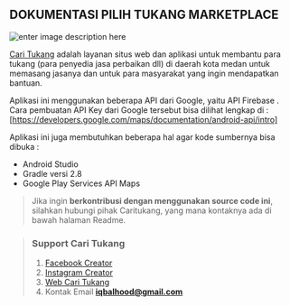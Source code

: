 ## **DOKUMENTASI PILIH TUKANG MARKETPLACE**

![enter image description here](https://www.handymanassociation.org/wp-content/themes/directorypress/thumbs/15266-9932-2016-12-31995522.jpg)

[Cari Tukang](http://pilihtukang.id/) adalah layanan situs web dan aplikasi untuk membantu para tukang (para penyedia jasa perbaikan dll) di daerah kota medan untuk memasang jasanya dan untuk para masyarakat yang ingin mendapatkan bantuan.


Aplikasi ini menggunakan beberapa API dari Google, yaitu API Firebase . Cara pembuatan API Key dari Google tersebut bisa dilihat lengkap di : 
[https://developers.google.com/maps/documentation/android-api/intro]

Aplikasi ini juga membutuhkan beberapa hal agar kode sumbernya bisa dibuka :

 - Android Studio   
 - Gradle versi 2.8 
 - Google Play Services API Maps



> Jika ingin **berkontribusi dengan menggunakan source code ini**, silahkan hubungi pihak Caritukang, yang mana kontaknya ada di bawah halaman Readme.


>### **Support Cari Tukang**
> 1. [Facebook Creator](https://www.facebook.com/iqbalhoood)
 >2. [Instagram Creator](https://instagram.com/iqbalhood)
 >3. [Web Cari Tukang](http://zoneordering.net/)
 >4. Kontak Email **[iqbalhood@gmail.com](iqbalhood@gmail.com)**
